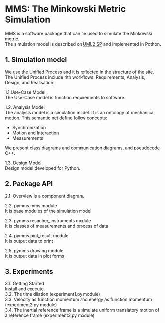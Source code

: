 # MMS: The Minkowski Metric Simulation
MMS is a software package that can be used to simulate the Minkowski metric.  
The simulation model is described on [UML2 SP](https://vgurianov.github.io/uml-sp/) and implemented in Pothon.    


## 1. Simulation model  
We use the Unified Process and it is reflected in the structure of the site. The Unified Process include 4th  workflows: Requirements, Analysis, Design, and Realisation.  

1.1.Use-Case Model  
The Use-Case model is function requirements to software.

1.2. Analysis Model  
The analysis model is a simulation model. It is an ontology of mechanical motion. This semantic net define follow concepts:  
- Synchronization    
- Motion and Interaction  
- Measurements  
  
We present class diagrams and communication diagrams, and pseudocode C++.  

1.3. Design Model  
Design model developed for Python.

## 2. Package API  
2.1. Overview is a component diagram.

2.2. pymms.mms module  
It is base modules of the simulation model  

2.3. pymms.resacher_instruments module  
It is classes of measurements and process of data  

2.4. pymms.pint_result module  
It is output data to print  

2.5. pymms.drawing module  
It is output data in plot forms


## 3. Experiments  
3.1. Getting Started  
Install and execute.  
3.2. The time dilation (experiment1.py module)  
3.3. Velocity as function momentum and energy as function momentum (experiment2.py module)  
3.4. The inertial reference frame is a simulate uniform translatory motion of a reference frame (experiment3.py module)  

